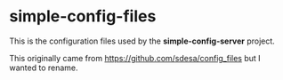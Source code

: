# simple-config-files

This is the configuration files used by the **simple-config-server** project.

This originally came from https://github.com/sdesa/config_files but I wanted to rename.
